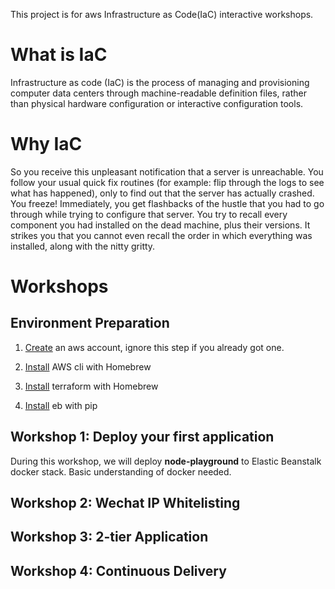 This project is for aws Infrastructure as Code(IaC) interactive workshops.

# What is IaC

Infrastructure as code (IaC) is the process of managing and provisioning computer data centers through machine-readable definition files, rather than physical hardware configuration or interactive configuration tools.

# Why IaC

So you receive this unpleasant notification that a server is unreachable. You follow your usual quick fix routines (for example: flip through the logs to see what has happened), only to find out that the server has actually crashed. You freeze! Immediately, you get flashbacks of the hustle that you had to go through while trying to configure that server. You try to recall every component you had installed on the dead machine, plus their versions. It strikes you that you cannot even recall the order in which everything was installed, along with the nitty gritty.



# Workshops

## Environment Preparation

1. [Create](https://portal.aws.amazon.com/billing/signup#/start) an aws account, ignore this step if you already got one.

2. [Install](https://github.com/aws/aws-cli/issues/727) AWS cli with Homebrew

3. [Install](http://brewformulas.org/Terraform) terraform with Homebrew

4. [Install](https://docs.aws.amazon.com/elasticbeanstalk/latest/dg/eb-cli3-install.html) eb with pip

## Workshop 1: Deploy your first application

During this workshop, we will deploy **node-playground** to Elastic Beanstalk docker stack. Basic understanding of docker needed.

## Workshop 2: Wechat IP Whitelisting

## Workshop 3: 2-tier Application

## Workshop 4: Continuous Delivery
